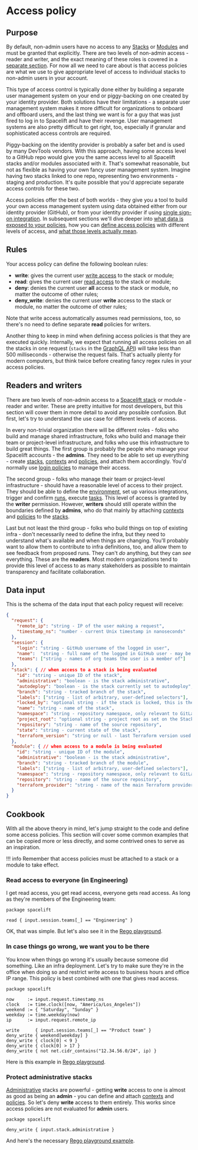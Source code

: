 # Access policy

## Purpose

By default, non-admin users have no access to any [Stacks](../stack/) or [Modules](../../vendors/terraform/module-registry.md) and must be granted that explicitly. There are two levels of non-admin access - reader and writer, and the exact meaning of these roles is covered in a [separate section](stack-access-policy.md#readers-and-writers). For now all we need to care about is that access policies are what we use to give appropriate level of access to individual stacks to non-admin users in your account.

This type of access control is typically done either by building a separate user management system on your end or piggy-backing on one created by your identity provider. Both solutions have their limitations - a separate user management system makes it more difficult for organizations to onboard and offboard users, and the last thing we want is for a guy that was just fired to log in to Spacelift and have their revenge. User management systems are also pretty difficult to get right, too, especially if granular and sophisticated access controls are required.

Piggy-backing on the identity provider is probably a safer bet and is used by many DevTools vendors. With this approach, having some access level to a GitHub repo would give you the same access level to all Spacelift stacks and/or modules associated with it. That's somewhat reasonable, but not as flexible as having your own fancy user management system. Imagine having two stacks linked to one repo, representing two environments - staging and production. It's quite possible that you'd appreciate separate access controls for these two.

Access policies offer the best of both worlds - they give you a tool to build your own access management system using data obtained either from our identity provider (GitHub), or from your identity provider if using [single sign-on integration](../../integrations/single-sign-on.md). In subsequent sections we'll dive deeper into [what data is exposed to your policies](stack-access-policy.md#data-input), how you can [define access policies](stack-access-policy.md#cookbook) with different levels of access, and [what those levels actually mean](stack-access-policy.md#readers-and-writers).

## Rules

Your access policy can define the following boolean rules:

* **write**: gives the current user [write access](stack-access-policy.md#readers-and-writers) to the stack or module;
* **read**: gives the current user [read access](stack-access-policy.md#readers-and-writers) to the stack or module;
* **deny**: denies the current user **all** access to the stack or module, no matter the outcome of other rules;
* **deny\_write**:  denies the current user **write** access to the stack or module, no matter the outcome of other rules;

Note that write access automatically assumes read permissions, too, so there's no need to define separate **read** policies for writers.

Another thing to keep in mind when defining access policies is that they are executed quickly. Internally, we expect that running all access policies on all the stacks in one request (`stacks` in the [GraphQL API](../../integrations/api.md)) will take less than 500 milliseconds - otherwise the request fails. That's actually plenty for modern computers, but think twice before creating fancy regex rules in your access policies.

## Readers and writers

There are two levels of non-admin access to a [Spacelift stack](../stack/) or module - reader and writer. These are pretty intuitive for most developers, but this section will cover them in more detail to avoid any possible confusion. But first, let's try to understand the use case for different levels of access.

In every non-trivial organization there will be different roles - folks who build and manage shared infrastructure, folks who build and manage their team or project-level infrastructure, and folks who use this infrastructure to build great things. The first group is probably the people who manage your Spacelift accounts - the **admins**. They need to be able to set up everything - create [stacks](../stack/), [contexts](../configuration/context.md) and [policies](./), and attach them accordingly. You'd normally use [login policies](login-policy.md) to manage their access.

The second group - folks who manage their team or project-level infrastructure - should have a reasonable level of access to their project. They should be able to define the [environment](../configuration/environment.md), set up various integrations, trigger and confirm [runs](../run/), execute [tasks](../run/task.md). This level of access is granted by the **writer** permission. However, **writers** should still operate within the boundaries defined by **admins**, who do that mainly by attaching [contexts](../configuration/context.md) and [policies](./) to the [stacks](../stack/).

Last but not least the third group - folks who build things on top of existing infra - don't necessarily need to define the infra, but they need to understand what's available and when things are changing. You'll probably want to allow them to contribute to infra definitions, too, and allow them to see feedback from proposed runs. They can't _do_ anything, but they can _see_ everything. These are the **readers**. Most modern organizations tend to provide this level of access to as many stakeholders as possible to maintain transparency and facilitate collaboration.

## Data input

This is the schema of the data input that each policy request will receive:

```json
{
  "request": {
    "remote_ip": "string - IP of the user making a request",
    "timestamp_ns": "number - current Unix timestamp in nanoseconds"
  },
  "session": {
    "login": "string - GitHub username of the logged in user",
    "name":  "string - full name of the logged in GitHub user - may be empty",
    "teams": ["string - names of org teams the user is a member of"]
  },
  "stack": { // when access to a stack is being evaluated
    "id": "string - unique ID of the stack",
    "administrative": "boolean - is the stack administrative",
    "autodeploy": "boolean - is the stack currently set to autodeploy",
    "branch": "string - tracked branch of the stack",
    "labels": ["string - list of arbitrary, user-defined selectors"],
    "locked_by": "optional string - if the stack is locked, this is the name of the user who did it",
    "name": "string - name of the stack",
    "namespace": "string - repository namespace, only relevant to GitLab repositories",
    "project_root": "optional string - project root as set on the Stack, if any",
    "repository": "string - name of the source repository",
    "state": "string - current state of the stack",
    "terraform_version": "string or null - last Terraform version used to apply changes"
  },
  "module": { // when access to a module is being evaluated
    "id": "string - unique ID of the module",
    "administrative": "boolean - is the stack administrative",
    "branch": "string - tracked branch of the module",
    "labels": ["string - list of arbitrary, user-defined selectors"],
    "namespace": "string - repository namespace, only relevant to GitLab repositories",
    "repository": "string - name of the source repository",
    "terraform_provider": "string - name of the main Terraform provider used by the module"
  }
}
```

## Cookbook

With all the above theory in mind, let's jump straight to the code and define some access policies. This section will cover some common examples that can be copied more or less directly, and some contrived ones to serve as an inspiration.

!!! info
    Remember that access policies must be attached to a stack or a module to take effect.

### Read access to everyone (in Engineering)

I get read access, you get read access, everyone gets read access. As long as they're members of the Engineering team:

```opa
package spacelift

read { input.session.teams[_] == "Engineering" }
```

OK, that was simple. But let's also see it in the [Rego playground](https://play.openpolicyagent.org/p/JfvU6EmuMB).

### In case things go wrong, we want you to be there

You know when things go wrong it's usually because someone did something. Like an infra deployment. Let's try to make sure they're in the office when doing so and restrict write access to business hours and office IP range. This policy is best combined with one that gives read access.

```opa
package spacelift

now     := input.request.timestamp_ns
clock   := time.clock([now, "America/Los_Angeles"])
weekend := { "Saturday", "Sunday" }
weekday := time.weekday(now)
ip      := input.request.remote_ip

write      { input.session.teams[_] == "Product team" }
deny_write { weekend[weekday] }
deny_write { clock[0] < 9 }
deny_write { clock[0] > 17 }
deny_write { not net.cidr_contains("12.34.56.0/24", ip) }
```

Here is this example in [Rego playground](https://play.openpolicyagent.org/p/IDqCBBtZ0n).

### Protect administrative stacks

[Administrative](../stack/#administrative) stacks are powerful - getting **write** access to one is almost as good as being an **admin** - you can define and attach [contexts](../configuration/context.md) and [policies](./). So let's deny **write** access to them entirely. This works since access policies are not evaluated for **admin** users.

```opa
package spacelift

deny_write { input.stack.administrative }
```

And here's the necessary [Rego playground example](https://play.openpolicyagent.org/p/JG0MwLyyeQ).
